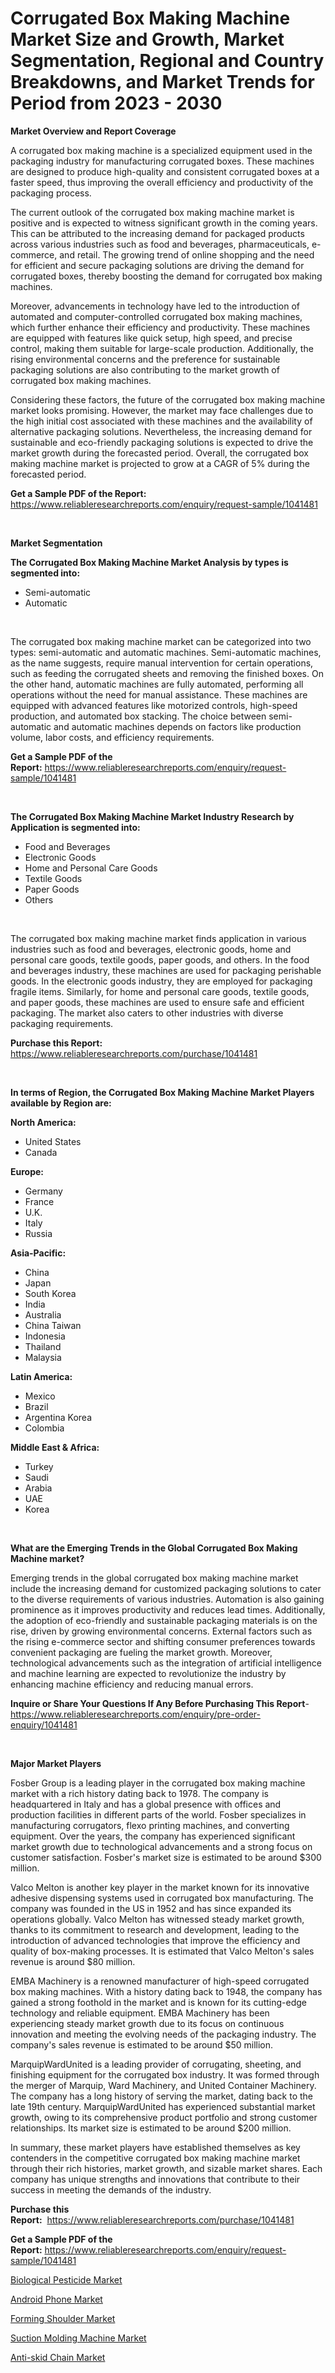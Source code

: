 <p><h1>Corrugated Box Making Machine Market Size and Growth, Market Segmentation, Regional and Country Breakdowns, and Market Trends for Period from 2023 -  2030</h1></p><p><strong>Market Overview and Report Coverage</strong></p>
<p><p>A corrugated box making machine is a specialized equipment used in the packaging industry for manufacturing corrugated boxes. These machines are designed to produce high-quality and consistent corrugated boxes at a faster speed, thus improving the overall efficiency and productivity of the packaging process.</p><p>The current outlook of the corrugated box making machine market is positive and is expected to witness significant growth in the coming years. This can be attributed to the increasing demand for packaged products across various industries such as food and beverages, pharmaceuticals, e-commerce, and retail. The growing trend of online shopping and the need for efficient and secure packaging solutions are driving the demand for corrugated boxes, thereby boosting the demand for corrugated box making machines.</p><p>Moreover, advancements in technology have led to the introduction of automated and computer-controlled corrugated box making machines, which further enhance their efficiency and productivity. These machines are equipped with features like quick setup, high speed, and precise control, making them suitable for large-scale production. Additionally, the rising environmental concerns and the preference for sustainable packaging solutions are also contributing to the market growth of corrugated box making machines.</p><p>Considering these factors, the future of the corrugated box making machine market looks promising. However, the market may face challenges due to the high initial cost associated with these machines and the availability of alternative packaging solutions. Nevertheless, the increasing demand for sustainable and eco-friendly packaging solutions is expected to drive the market growth during the forecasted period. Overall, the corrugated box making machine market is projected to grow at a CAGR of 5% during the forecasted period.</p></p>
<p><strong>Get a Sample PDF of the Report:</strong> <a href="https://www.reliableresearchreports.com/enquiry/request-sample/1041481">https://www.reliableresearchreports.com/enquiry/request-sample/1041481</a></p>
<p>&nbsp;</p>
<p><strong>Market Segmentation</strong></p>
<p><strong>The Corrugated Box Making Machine Market Analysis by types is segmented into:</strong></p>
<p><ul><li>Semi-automatic</li><li>Automatic</li></ul></p>
<p>&nbsp;</p>
<p><p>The corrugated box making machine market can be categorized into two types: semi-automatic and automatic machines. Semi-automatic machines, as the name suggests, require manual intervention for certain operations, such as feeding the corrugated sheets and removing the finished boxes. On the other hand, automatic machines are fully automated, performing all operations without the need for manual assistance. These machines are equipped with advanced features like motorized controls, high-speed production, and automated box stacking. The choice between semi-automatic and automatic machines depends on factors like production volume, labor costs, and efficiency requirements.</p></p>
<p><strong>Get a Sample PDF of the Report:</strong>&nbsp;<a href="https://www.reliableresearchreports.com/enquiry/request-sample/1041481">https://www.reliableresearchreports.com/enquiry/request-sample/1041481</a></p>
<p>&nbsp;</p>
<p><strong>The Corrugated Box Making Machine Market Industry Research by Application is segmented into:</strong></p>
<p><ul><li>Food and Beverages</li><li>Electronic Goods</li><li>Home and Personal Care Goods</li><li>Textile Goods</li><li>Paper Goods</li><li>Others</li></ul></p>
<p>&nbsp;</p>
<p><p>The corrugated box making machine market finds application in various industries such as food and beverages, electronic goods, home and personal care goods, textile goods, paper goods, and others. In the food and beverages industry, these machines are used for packaging perishable goods. In the electronic goods industry, they are employed for packaging fragile items. Similarly, for home and personal care goods, textile goods, and paper goods, these machines are used to ensure safe and efficient packaging. The market also caters to other industries with diverse packaging requirements.</p></p>
<p><strong>Purchase this Report:</strong>&nbsp; <a href="https://www.reliableresearchreports.com/purchase/1041481">https://www.reliableresearchreports.com/purchase/1041481</a></p>
<p>&nbsp;</p>
<p><strong>In terms of Region, the Corrugated Box Making Machine Market Players available by Region are:</strong></p>
<p>
    <p> <strong> North America: </strong>
        <ul>
            <li>United States</li>
            <li>Canada</li>
        </ul>
        </p> 
    <p> <strong> Europe: </strong>
        <ul>
            <li>Germany</li>
            <li>France</li>
            <li>U.K.</li>
            <li>Italy</li>
            <li>Russia</li>
        </ul>
        </p> 
    <p> <strong> Asia-Pacific: </strong>
        <ul>
            <li>China</li>
            <li>Japan</li>
            <li>South Korea</li>
            <li>India</li>
            <li>Australia</li>
            <li>China Taiwan</li>
            <li>Indonesia</li>
            <li>Thailand</li>
            <li>Malaysia</li>
        </ul>
        </p> 
    <p> <strong> Latin America: </strong>
        <ul>
            <li>Mexico</li>
            <li>Brazil</li>
            <li>Argentina Korea</li>
            <li>Colombia</li>
        </ul>
        </p> 
    <p> <strong> Middle East & Africa: </strong>
        <ul>
            <li>Turkey</li>
            <li>Saudi</li>
            <li>Arabia</li>
            <li>UAE</li>
            <li>Korea</li>
        </ul>
    </p>
    </p>
<p>&nbsp;</p>
<p><strong>What are the Emerging Trends in the Global Corrugated Box Making Machine market?</strong></p>
<p><p>Emerging trends in the global corrugated box making machine market include the increasing demand for customized packaging solutions to cater to the diverse requirements of various industries. Automation is also gaining prominence as it improves productivity and reduces lead times. Additionally, the adoption of eco-friendly and sustainable packaging materials is on the rise, driven by growing environmental concerns. External factors such as the rising e-commerce sector and shifting consumer preferences towards convenient packaging are fueling the market growth. Moreover, technological advancements such as the integration of artificial intelligence and machine learning are expected to revolutionize the industry by enhancing machine efficiency and reducing manual errors.</p></p>
<p><strong>Inquire or Share Your Questions If Any Before Purchasing This Report</strong>- <a href="https://www.reliableresearchreports.com/enquiry/pre-order-enquiry/1041481">https://www.reliableresearchreports.com/enquiry/pre-order-enquiry/1041481</a></p>
<p>&nbsp;</p>
<p><strong>Major Market Players</strong></p>
<p><p>Fosber Group is a leading player in the corrugated box making machine market with a rich history dating back to 1978. The company is headquartered in Italy and has a global presence with offices and production facilities in different parts of the world. Fosber specializes in manufacturing corrugators, flexo printing machines, and converting equipment. Over the years, the company has experienced significant market growth due to technological advancements and a strong focus on customer satisfaction. Fosber's market size is estimated to be around $300 million. </p><p>Valco Melton is another key player in the market known for its innovative adhesive dispensing systems used in corrugated box manufacturing. The company was founded in the US in 1952 and has since expanded its operations globally. Valco Melton has witnessed steady market growth, thanks to its commitment to research and development, leading to the introduction of advanced technologies that improve the efficiency and quality of box-making processes. It is estimated that Valco Melton's sales revenue is around $80 million.</p><p>EMBA Machinery is a renowned manufacturer of high-speed corrugated box making machines. With a history dating back to 1948, the company has gained a strong foothold in the market and is known for its cutting-edge technology and reliable equipment. EMBA Machinery has been experiencing steady market growth due to its focus on continuous innovation and meeting the evolving needs of the packaging industry. The company's sales revenue is estimated to be around $50 million.</p><p>MarquipWardUnited is a leading provider of corrugating, sheeting, and finishing equipment for the corrugated box industry. It was formed through the merger of Marquip, Ward Machinery, and United Container Machinery. The company has a long history of serving the market, dating back to the late 19th century. MarquipWardUnited has experienced substantial market growth, owing to its comprehensive product portfolio and strong customer relationships. Its market size is estimated to be around $200 million.</p><p>In summary, these market players have established themselves as key contenders in the competitive corrugated box making machine market through their rich histories, market growth, and sizable market shares. Each company has unique strengths and innovations that contribute to their success in meeting the demands of the industry.</p></p>
<p><strong>Purchase this Report:</strong>&nbsp;&nbsp;<a href="https://www.reliableresearchreports.com/purchase/1041481">https://www.reliableresearchreports.com/purchase/1041481</a></p>
<p></p>
<p><strong>Get a Sample PDF of the Report:</strong>&nbsp;<a href="https://www.reliableresearchreports.com/enquiry/request-sample/1041481">https://www.reliableresearchreports.com/enquiry/request-sample/1041481</a></p>
<p><p><a href="https://www.linkedin.com/pulse/biological-pesticide-market-size-2023-2030-global-industrial-z3lpc/">Biological Pesticide Market</a></p><p><a href="https://medium.com/@deirdredavies67/decoding-android-phone-market-metrics-market-share-trends-and-growth-patterns-8195780a65b0">Android Phone Market</a></p><p><a href="https://github.com/sheetalreportprime/Market-Research-Report-List-1/blob/main/forming-shoulder-market.md">Forming Shoulder Market</a></p><p><a href="https://github.com/virtuosemr/Market-Research-Report-List-1/blob/main/suction-molding-machine-market.md">Suction Molding Machine Market</a></p><p><a href="https://medium.com/@avaalsop666/anti-skid-chain-market-insight-market-trends-growth-forecasted-from-2023-to-2030-d486c816dac6">Anti-skid Chain Market</a></p></p>